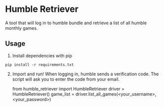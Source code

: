 # Humble Retriever
A tool that will log in to humble bundle and retrieve a list of all humble
monthly games.

## Usage
1. Install dependencies with pip

`pip install -r requirements.txt`

2. Import and run! When logging in, humble sends a verification code. The script
will ask you to enter the code from your email.

    from humble_retriever import HumbleRetriever
    driver = HumbleRetriever()
    game_list = driver.list_all_games(<your_username>, <your_password>)